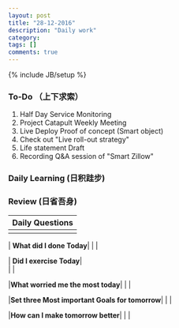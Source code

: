```yaml
---
layout: post
title: "28-12-2016"
description: "Daily work"
category: 
tags: []
comments: true
---
```

{% include JB/setup %}

### To-Do （上下求索）
1. Half Day Service Monitoring 
2. Project Catapult Weekly Meeting
3. Live Deploy Proof of concept (Smart object)
3. Check out "Live roll-out strategy"
4. Life statement Draft
5. Recording Q&A session of "Smart Zillow"

### Daily Learning (日积跬步)


### Review (日省吾身)

| Daily Questions                   |                                           
|:----------------------------------|
|                                   |

| **What did I done Today**| 
|    |

| **Did I exercise Today**|          
|     |

|**What worried me the most today**|
|     |

|**Set three Most important Goals for tomorrow**|
|     |

|**How can I make tomorrow better**|
|                          |